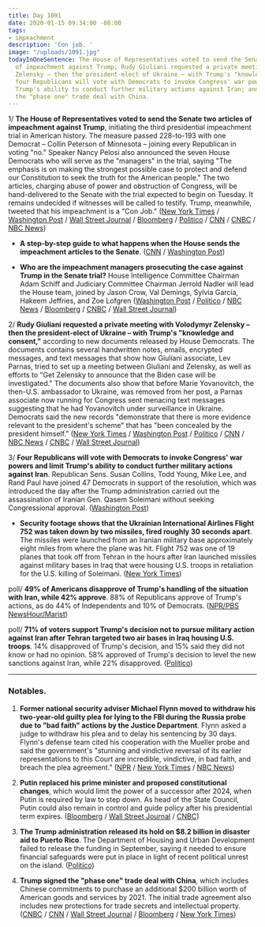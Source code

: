 ```yaml
---
title: Day 1091
date: 2020-01-15 09:34:00 -08:00
tags:
- impeachment
description: 'Con job. '
image: "/uploads/1091.jpg"
todayInOneSentence: The House of Representatives voted to send the Senate two articles
  of impeachment against Trump; Rudy Giuliani requested a private meeting with Volodymyr
  Zelensky – then the president-elect of Ukraine – with Trump's "knowledge and consent";
  four Republicans will vote with Democrats to invoke Congress' war powers and limit
  Trump's ability to conduct further military actions against Iran; and Trump signed
  the "phase one" trade deal with China.
---
```


1/ **The House of Representatives voted to send the Senate two articles of impeachment against Trump**, initiating the third presidential impeachment trial in American history. The measure passed 228-to-193 with one Democrat – Collin Peterson of Minnesota – joining every Republican in voting "no." Speaker Nancy Pelosi also announced the seven House Democrats who will serve as the "managers" in the trial, saying "The emphasis is on making the strongest possible case to protect and defend our Constitution to seek the truth for the American people." The two articles, charging abuse of power and obstruction of Congress, will be hand-delivered to the Senate with the trial expected to begin on Tuesday. It remains undecided if witnesses will be called to testify. Trump, meanwhile, tweeted that his impeachment is a "Con Job." ([New York Times](https://www.nytimes.com/2020/01/15/us/politics/impeachment-managers.html) / [Washington Post](https://www.washingtonpost.com/politics/trump-impeachment-live-updates/2020/01/15/cfde52b6-3784-11ea-bb7b-265f4554af6d_story.html) / [Wall Street Journal](https://www.wsj.com/articles/house-speaker-pelosi-to-name-house-managers-for-trumps-senate-impeachment-trial-11579084203) / [Bloomberg](https://www.bloomberg.com/news/articles/2020-01-15/pelosi-selects-seven-democrats-to-present-impeachment-case) / [Politico](https://www.politico.com/news/2020/01/15/pelosi-appoints-impeachment-managers-for-trumps-senate-trial-099240) / [CNN](https://www.cnn.com/2020/01/15/politics/pelosi-naming-impeachment-managers/index.html) / [CNBC](https://www.cnbc.com/2020/01/15/house-votes-to-send-trump-impeachment-articles-to-senate-for-trial.html) / [NBC News](https://www.nbcnews.com/politics/politics-news/pelosi-calls-witnesses-trump-trial-after-new-evidence-n1116091))

* **A step-by-step guide to what happens when the House sends the impeachment articles to the Senate**. ([CNN](https://www.cnn.com/2020/01/15/politics/senate-impeachment-procedure-guide/index.html) / [Washington Post](https://www.washingtonpost.com/politics/2020/01/15/impeachment-trial-process/))

* **Who are the impeachment managers prosecuting the case against Trump in the Senate trial?** House Intelligence Committee Chairman Adam Schiff and Judiciary Committee Chairman Jerrold Nadler will lead the House team, joined by Jason Crow, Val Demings, Sylvia Garcia, Hakeem Jeffries, and Zoe Lofgren ([Washington Post](https://www.washingtonpost.com/politics/2020/01/15/impeachment-managers-senate-trial/) / [Politico](https://www.politico.com/news/2020/01/15/house-impeachment-managers-trump-trial-098730) / [NBC News](https://www.nbcnews.com/politics/trump-impeachment-inquiry/who-are-house-s-7-impeachment-prosecutors-n1116581) / [Bloomberg](https://www.bloomberg.com/news/articles/2020-01-15/these-house-prosecutors-will-present-trump-impeachment-to-senate) / [CNBC](https://www.cnbc.com/2020/01/15/pelosi-taps-schiff-nadler-as-trump-impeachment-managers.html) / [Wall Street Journal](https://www.wsj.com/articles/bios-of-seven-democratic-impeachment-managers-11579105346))

2/ **Rudy Giuliani requested a private meeting with Volodymyr Zelensky – then the president-elect of Ukraine – with Trump's "knowledge and consent,"** according to new documents released by House Democrats. The documents contains several handwritten notes, emails, encrypted messages, and text messages that show how Giuliani associate, Lev Parnas, tried to set up a meeting between Giuliani and Zelensky, as well as efforts to "Get Zelensky to announce that the Biden case will be investigated." The documents also show that before Marie Yovanovitch, the then-U.S. ambassador to Ukraine, was removed from her post, a Parnas associate now running for Congress sent menacing text messages suggesting that he had Yovanovitch under surveillance in Ukraine. Democrats said the new records "demonstrate that there is more evidence relevant to the president's scheme" that has "been concealed by the president himself." ([New York Times](https://www.nytimes.com/2020/01/14/us/politics/trump-impeachment-articles.html) / [Washington Post](https://www.washingtonpost.com/politics/ukraine-prosecutor-offered-information-related-to-biden-in-exchange-for-ambassadors-ouster-newly-released-materials-show/2020/01/14/cc45d19e-371e-11ea-9541-9107303481a4_story.html) / [Politico](https://www.politico.com/news/2020/01/14/house-dems-release-new-impeachment-evidence-related-to-indicted-giuliani-associate-098854) / [CNN](https://www.cnn.com/2020/01/14/politics/lev-parnas-documents-house-investigators/index.html) / [NBC News](https://www.nbcnews.com/politics/trump-impeachment-inquiry/giuliani-sought-private-meeting-ukrainian-president-documents-show-n1115691) / [CNBC](https://www.cnbc.com/2020/01/14/trump-impeachment-evidence-giuliani-requested-meeting-with-ukraine-president.html) / [Wall Street Journal](https://www.wsj.com/articles/new-documents-from-giuliani-associate-parnas-submitted-for-impeachment-trial-11579048547))

3/ **Four Republicans will vote with Democrats to invoke Congress' war powers and limit Trump's ability to conduct further military actions against Iran**. Republican Sens. Susan Collins, Todd Young, Mike Lee, and Rand Paul have joined 47 Democrats in support of the resolution, which was introduced the day after the Trump administration carried out the assassination of Iranian Gen. Qasem Soleimani without seeking Congressional approval. ([Washington Post](https://www.washingtonpost.com/national-security/senate-resolution-to-limit-trumps-military-authority-on-iran-has-enough-gop-votes-to-pass-key-democrats-say/2020/01/14/33684f50-3706-11ea-bb7b-265f4554af6d_story.html))

* **Security footage shows that the Ukrainian International Airlines Flight 752 was taken down by two missiles, fired roughly 30 seconds apart**. The missiles were launched from an Iranian military base approximately eight miles from where the plane was hit. Flight 752 was one of 19 planes that took off from Tehran in the hours after Iran launched missiles against military bases in Iraq that were housing U.S. troops in retaliation for the U.S. killing of Soleimani. ([New York Times](https://www.nytimes.com/2020/01/14/world/iran-plane-crash-video.html))

poll/ **49% of Americans disapprove of Trump's handling of the situation with Iran, while 42% approve**. 88% of Republicans approve of Trump's actions, as do 44% of Independents and 10% of Democrats. ([NPR/PBS NewsHour/Marist](https://www.npr.org/2020/01/15/796315045/npr-poll-more-americans-disapprove-of-trumps-handling-of-iran-than-approve))

poll/ **71% of voters support Trump's decision not to pursue military action against Iran after Tehran targeted two air bases in Iraq housing U.S. troops**. 14% disapproved of Trump's decision, and 15% said they did not know or had no opinion. 58% approved of Trump's decision to level the new sanctions against Iran, while 22% disapproved. ([Politico](https://www.politico.com/news/2020/01/15/trump-iran-strike-poll-098813))

---

### Notables.

1. **Former national security adviser Michael Flynn moved to withdraw his two-year-old guilty plea for lying to the FBI during the Russia probe due to "bad faith" actions by the Justice Department**. Flynn asked a judge to withdraw his plea and to delay his sentencing by 30 days. Flynn's defense team cited his cooperation with the Mueller probe and said the government's "stunning and vindictive reversal of its earlier representations to this Court are incredible, vindictive, in bad faith, and breach the plea agreement." ([NPR](https://www.npr.org/2020/01/15/796524593/flynn-asks-to-withdraw-guilty-plea-in-case-stemming-from-mueller-probe) / [New York Times](https://www.nytimes.com/2020/01/14/us/politics/michael-flynn-withdraws-guilty-plea.html) / [NBC News](https://www.nbcnews.com/politics/justice-department/michael-flynn-moves-withdraw-guilty-plea-after-doj-flips-prison-n1115761))

2. **Putin replaced his prime minister and proposed constitutional changes**, which would limit the power of a successor after 2024, when Putin is required by law to step down. As head of the State Council, Putin could also remain in control and guide policy after his presidential term expires. ([Bloomberg](https://www.bloomberg.com/news/articles/2020-01-15/russia-premier-medvedev-quits-says-putin-to-pick-new-government) / [Wall Street Journal](https://www.wsj.com/articles/russian-prime-minister-medvedev-cabinet-submit-resignation-11579095839) / [CNBC](https://www.cnbc.com/2020/01/15/russian-government-has-resigned-report-says-citing-pm.html))

3. **The Trump administration released its hold on $8.2 billion in disaster aid to Puerto Rico**. The Department of Housing and Urban Development failed to release the funding in September, saying it needed to ensure financial safeguards were put in place in light of recent political unrest on the island. ([Politico](https://www.politico.com/news/2020/01/15/trump-to-lift-hold-on-82b-in-puerto-rico-disaster-aid-099139))

4. **Trump signed the "phase one" trade deal with China**, which includes Chinese commitments to purchase an additional $200 billion worth of American goods and services by 2021.  The initial trade agreement also includes new protections for trade secrets and intellectual property. ([CNBC](https://www.cnbc.com/2020/01/15/trump-and-china-sign-phase-one-trade-agreement.html) / [CNN](https://www.cnn.com/2020/01/15/politics/us-china-trade-deal-phase-one-signed/index.html) / [Wall Street Journal](https://www.wsj.com/articles/u-s-china-to-sign-deal-easing-trade-tensions-11579087018) / [Bloomberg](https://www.bloomberg.com/news/articles/2020-01-15/u-s-china-sign-phase-one-of-trade-deal-trump-calls-remarkable) / [New York Times](https://www.nytimes.com/2020/01/15/business/economy/china-trade-deal.html))